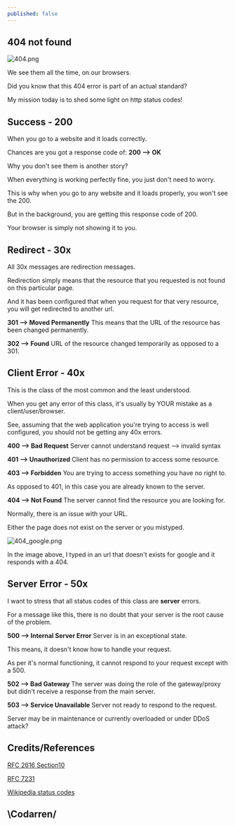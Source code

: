 ```yaml
---
published: false
---
```

## 404 not found
![404.png](https://github.com/codarrenvelvindron/codarrenvelvindron.github.io/raw/master/images/404.png)


We see them all the time, on our browsers.

Did you know that this 404 error is part of an actual standard?

My mission today is to shed some light on http status codes!

## Success - 200
When you go to a website and it loads correctly.

Chances are you got a response code of:
**200 --> OK**

Why you don't see them is another story?

When everything is working perfectly fine, you just don't need to worry.

This is why when you go to any website and it loads properly, you won't see the 200.

But in the background, you are getting this response code of 200.

Your browser is simply not showing it to you.

## Redirect - 30x
All 30x messages are redirection messages.

Redirection simply means that the resource that you requested is not found on this particular page.

And it has been configured that when you request for that very resource, you will get redirected to another url.

**301 --> Moved Permanently**
This means that the URL of the resource has been changed permanently.

**302 --> Found**
URL of the resource changed temporarily as opposed to a 301.

## Client Error - 40x

This is the class of the most common and the least understood.

When you get any error of this class, it's usually by YOUR mistake as a client/user/browser.

See, assuming that the web application you're trying to access is well configured, you should not be getting any 40x errors.

**400 --> Bad Request**
Server cannot understand request --> invalid syntax

**401 --> Unauthorized**
Client has no permission to access some resource.

**403 --> Forbidden**
You are trying to access something you have no right to.

As opposed to 401, in this case you are already known to the server.

**404 --> Not Found**
The server cannot find the resource you are looking for.

Normally, there is an issue with your URL.

Either the page does not exist on the server or you mistyped.

![404_google.png](https://github.com/codarrenvelvindron/codarrenvelvindron.github.io/raw/master/images/404_google.png)

In the image above, I typed in an url that doesn't exists for google and it responds with a 404.

## Server Error - 50x
I want to stress that all status codes of this class are **server** errors.

For a message like this, there is no doubt that your server is the root cause of the problem.

**500 --> Internal Server Error**
Server is in an exceptional state.

This means, it doesn't know how to handle your request.

As per it's normal functioning, it cannot respond to your request except with a 500.

**502 --> Bad Gateway**
The server was doing the role of the gateway/proxy but didn't receive a response from the main server.

**503 --> Service Unavailable**
Server not ready to respond to the request.

Server may be in maintenance or currently overloaded or under DDoS attack?

## Credits/References
[RFC 2616 Section10](https://tools.ietf.org/html/rfc2616#section-10)

[RFC 7231](https://tools.ietf.org/html/rfc7231#section-6.5.1)

[Wikipedia status codes](https://en.wikipedia.org/wiki/List_of_HTTP_status_codes)

## \Codarren/